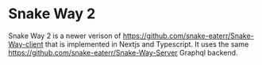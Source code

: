 # Snake Way 2
Snake Way 2 is a newer verison of https://github.com/snake-eaterr/Snake-Way-client that is implemented in Nextjs and Typescript. It uses the same https://github.com/snake-eaterr/Snake-Way-Server Graphql backend. 
